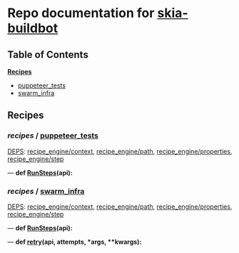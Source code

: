 <!--- AUTOGENERATED BY `./recipes.py test train` -->
# Repo documentation for [skia-buildbot]()
## Table of Contents

**[Recipes](#Recipes)**
  * [puppeteer_tests](#recipes-puppeteer_tests)
  * [swarm_infra](#recipes-swarm_infra)
## Recipes

### *recipes* / [puppeteer\_tests](/infra/bots/recipes/puppeteer_tests.py)

[DEPS](/infra/bots/recipes/puppeteer_tests.py#1): [recipe\_engine/context][recipe_engine/recipe_modules/context], [recipe\_engine/path][recipe_engine/recipe_modules/path], [recipe\_engine/properties][recipe_engine/recipe_modules/properties], [recipe\_engine/step][recipe_engine/recipe_modules/step]

&mdash; **def [RunSteps](/infra/bots/recipes/puppeteer_tests.py#9)(api):**
### *recipes* / [swarm\_infra](/infra/bots/recipes/swarm_infra.py)

[DEPS](/infra/bots/recipes/swarm_infra.py#13): [recipe\_engine/context][recipe_engine/recipe_modules/context], [recipe\_engine/path][recipe_engine/recipe_modules/path], [recipe\_engine/properties][recipe_engine/recipe_modules/properties], [recipe\_engine/step][recipe_engine/recipe_modules/step]

&mdash; **def [RunSteps](/infra/bots/recipes/swarm_infra.py#36)(api):**

&mdash; **def [retry](/infra/bots/recipes/swarm_infra.py#24)(api, attempts, \*args, \*\*kwargs):**

[recipe_engine/recipe_modules/context]: https://chromium.googlesource.com/infra/luci/recipes-py.git/+/b02a4ebd42d3c4423be97d3618865068b29bd16d/README.recipes.md#recipe_modules-context
[recipe_engine/recipe_modules/path]: https://chromium.googlesource.com/infra/luci/recipes-py.git/+/b02a4ebd42d3c4423be97d3618865068b29bd16d/README.recipes.md#recipe_modules-path
[recipe_engine/recipe_modules/properties]: https://chromium.googlesource.com/infra/luci/recipes-py.git/+/b02a4ebd42d3c4423be97d3618865068b29bd16d/README.recipes.md#recipe_modules-properties
[recipe_engine/recipe_modules/step]: https://chromium.googlesource.com/infra/luci/recipes-py.git/+/b02a4ebd42d3c4423be97d3618865068b29bd16d/README.recipes.md#recipe_modules-step
